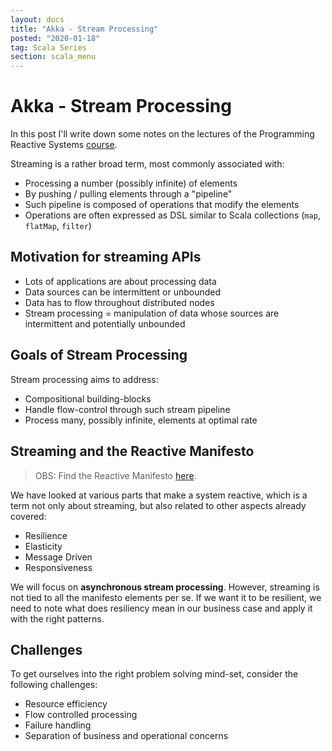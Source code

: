 ```yaml
---
layout: docs
title: "Akka - Stream Processing"
posted: "2020-01-18"
tag: Scala Series
section: scala_menu
---
```


# Akka - Stream Processing

In this post I'll write down some notes on the lectures of the Programming Reactive Systems [course](https://www.edx.org/course/programming-reactive-systems).

Streaming is a rather broad term, most commonly associated with:

* Processing a number (possibly infinite) of elements
* By pushing / pulling elements through a "pipeline"
* Such pipeline is composed of operations that modify the elements
* Operations are often expressed as DSL similar to Scala collections (`map`, `flatMap`, `filter`)

## Motivation for streaming APIs

* Lots of applications are about processing data
* Data sources can be intermittent or unbounded
* Data has to flow throughout distributed nodes
* Stream processing = manipulation of data whose sources are intermittent and potentially unbounded

## Goals of Stream Processing

Stream processing aims to address:

* Compositional building-blocks
* Handle flow-control through such stream pipeline
* Process many, possibly infinite, elements at optimal rate

## Streaming and the Reactive Manifesto

> OBS: Find the Reactive Manifesto [here](https://www.reactivemanifesto.org/).

We have looked at various parts that make a system reactive, which is a term not only about streaming, but also related to other aspects already covered:

* Resilience
* Elasticity
* Message Driven
* Responsiveness

We will focus on **asynchronous stream processing**. However, streaming is not tied to all the manifesto elements per se. If we want it to be resilient, we need to note what does resiliency mean in our business case and apply it with the right patterns.

## Challenges

To get ourselves into the right problem solving mind-set, consider the following challenges:

* Resource efficiency
* Flow controlled processing
* Failure handling
* Separation of business and operational concerns
